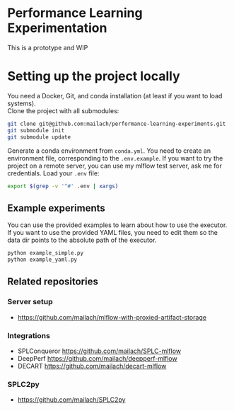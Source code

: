 # Performance Learning Experimentation
This is a prototype and WIP

# Setting up the project locally
You need a Docker, Git, and conda installation (at least if you want to load systems).   
Clone the project with all submodules:


```sh
git clone git@github.com:mailach/performance-learning-experiments.git
git submodule init
git submodule update
```

Generate a conda environment from `conda.yml`.
You need to create an environment file, corresponding to the `.env.example`. If you want to try the project on a remote server, you can use my mlflow test server, ask me for credentials. 
Load your `.env` file:

```sh
export $(grep -v '^#' .env | xargs)
```

## Example experiments

You can use the provided examples to learn about how to use the executor. If you want to use the provided YAML files, you need to edit them so the data dir points to the absolute path of the executor. 

```sh
python example_simple.py
python example_yaml.py
```

## Related repositories

### Server setup
* <https://github.com/mailach/mlflow-with-proxied-artifact-storage>

### Integrations
* SPLConqueror <https://github.com/mailach/SPLC-mlflow>
* DeepPerf <https://github.com/mailach/deepperf-mlflow>
* DECART <https://github.com/mailach/decart-mlflow>

### SPLC2py
* <https://github.com/mailach/SPLC2py>
